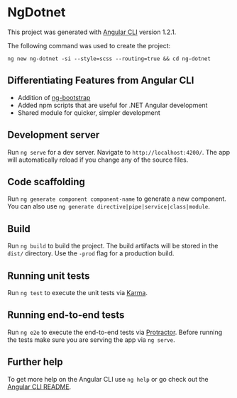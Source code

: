 # NgDotnet

This project was generated with [Angular CLI](https://github.com/angular/angular-cli) version 1.2.1.

The following command was used to create the project:

`ng new ng-dotnet -si --style=scss --routing=true && cd ng-dotnet`

## Differentiating Features from Angular CLI
- Addition of [ng-bootstrap](https://ng-bootstrap.github.io/#/home)
- Added npm scripts that are useful for .NET Angular development
- Shared module for quicker, simpler development

## Development server

Run `ng serve` for a dev server. Navigate to `http://localhost:4200/`. The app will automatically reload if you change any of the source files.

## Code scaffolding

Run `ng generate component component-name` to generate a new component. You can also use `ng generate directive|pipe|service|class|module`.

## Build

Run `ng build` to build the project. The build artifacts will be stored in the `dist/` directory. Use the `-prod` flag for a production build.

## Running unit tests

Run `ng test` to execute the unit tests via [Karma](https://karma-runner.github.io).

## Running end-to-end tests

Run `ng e2e` to execute the end-to-end tests via [Protractor](http://www.protractortest.org/).
Before running the tests make sure you are serving the app via `ng serve`.

## Further help

To get more help on the Angular CLI use `ng help` or go check out the [Angular CLI README](https://github.com/angular/angular-cli/blob/master/README.md).
